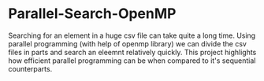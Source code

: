 # Parallel-Search-OpenMP
Searching for an element in a huge csv file can take quite a long time. Using parallel programming (with help of openmp library) we can divide the csv files in parts and search an eleemnt relatively quickly.
This project highlights how efficient parallel programming can be when compared to it's sequential counterparts.
